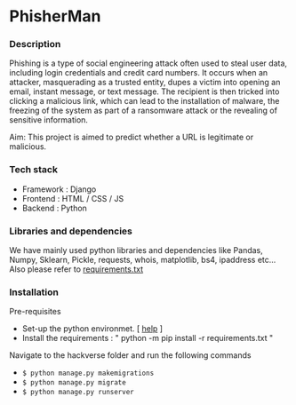 # PhisherMan
                                                                   
### Description

Phishing is a type of social engineering attack often used to steal user data, including login credentials and credit card numbers. It occurs when an attacker,
masquerading as a trusted entity, dupes a victim into opening an email, instant message, or text message. The recipient is then tricked into clicking a malicious link, which can lead to the installation of malware, the freezing of the system as part of a ransomware attack or the revealing of sensitive information.

Aim: This project is aimed to predict whether a URL is legitimate or malicious.

### Tech stack
 - Framework : Django
 - Frontend : HTML / CSS / JS
 - Backend : Python

### Libraries and dependencies
We have mainly used python libraries and dependencies like Pandas, Numpy, Sklearn, Pickle, requests, whois, matplotlib, bs4, ipaddress etc... 
Also please refer to [requirements.txt](https://github.com/kausthubtm/phishing_detection/blob/main/requirments.txt)

### Installation

Pre-requisites
- Set-up the python environmet. [ [help](https://packaging.python.org/guides/installing-using-pip-and-virtual-environments/) ]
- Install the requirements : " python -m pip install -r requirements.txt "

Navigate to the hackverse folder and run the following commands

- `$ python manage.py makemigrations`
- `$ python manage.py migrate`
- `$ python manage.py runserver`

